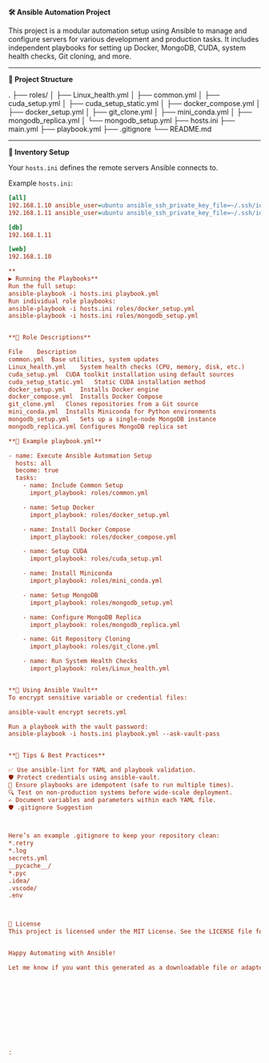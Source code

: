 **🛠️ Ansible Automation Project**

This project is a modular automation setup using Ansible to manage and configure servers for various development and production tasks. It includes independent playbooks for setting up Docker, MongoDB, CUDA, system health checks, Git cloning, and more.

---

**📁 Project Structure**

.
├── roles/
│ ├── Linux_health.yml
│ ├── common.yml
│ ├── cuda_setup.yml
│ ├── cuda_setup_static.yml
│ ├── docker_compose.yml
│ ├── docker_setup.yml
│ ├── git_clone.yml
│ ├── mini_conda.yml
│ ├── mongodb_replica.yml
│ └── mongodb_setup.yml
├── hosts.ini
├── main.yml
├── playbook.yml
├── .gitignore
└── README.md

---

**🧾 Inventory Setup**

Your `hosts.ini` defines the remote servers Ansible connects to.

Example `hosts.ini`:

```ini
[all]
192.168.1.10 ansible_user=ubuntu ansible_ssh_private_key_file=~/.ssh/id_rsa
192.168.1.11 ansible_user=ubuntu ansible_ssh_private_key_file=~/.ssh/id_rsa

[db]
192.168.1.11

[web]
192.168.1.10

**
▶️ Running the Playbooks**
Run the full setup:
ansible-playbook -i hosts.ini playbook.yml
Run individual role playbooks:
ansible-playbook -i hosts.ini roles/docker_setup.yml
ansible-playbook -i hosts.ini roles/mongodb_setup.yml


**🧩 Role Descriptions**

File	Description
common.yml	Base utilities, system updates
Linux_health.yml	System health checks (CPU, memory, disk, etc.)
cuda_setup.yml	CUDA toolkit installation using default sources
cuda_setup_static.yml	Static CUDA installation method
docker_setup.yml	Installs Docker engine
docker_compose.yml	Installs Docker Compose
git_clone.yml	Clones repositories from a Git source
mini_conda.yml	Installs Miniconda for Python environments
mongodb_setup.yml	Sets up a single-node MongoDB instance
mongodb_replica.yml	Configures MongoDB replica set

**📜 Example playbook.yml**

- name: Execute Ansible Automation Setup
  hosts: all
  become: true
  tasks:
    - name: Include Common Setup
      import_playbook: roles/common.yml

    - name: Setup Docker
      import_playbook: roles/docker_setup.yml

    - name: Install Docker Compose
      import_playbook: roles/docker_compose.yml

    - name: Setup CUDA
      import_playbook: roles/cuda_setup.yml

    - name: Install Miniconda
      import_playbook: roles/mini_conda.yml

    - name: Setup MongoDB
      import_playbook: roles/mongodb_setup.yml

    - name: Configure MongoDB Replica
      import_playbook: roles/mongodb_replica.yml

    - name: Git Repository Cloning
      import_playbook: roles/git_clone.yml

    - name: Run System Health Checks
      import_playbook: roles/Linux_health.yml


**🔐 Using Ansible Vault**
To encrypt sensitive variable or credential files:

ansible-vault encrypt secrets.yml

Run a playbook with the vault password:
ansible-playbook -i hosts.ini playbook.yml --ask-vault-pass


**🧪 Tips & Best Practices**

✅ Use ansible-lint for YAML and playbook validation.
🛡️ Protect credentials using ansible-vault.
🔁 Ensure playbooks are idempotent (safe to run multiple times).
🔍 Test on non-production systems before wide-scale deployment.
✍️ Document variables and parameters within each YAML file.
🛡️ .gitignore Suggestion



Here’s an example .gitignore to keep your repository clean:
*.retry
*.log
secrets.yml
__pycache__/
*.pyc
.idea/
.vscode/
.env



📄 License
This project is licensed under the MIT License. See the LICENSE file for details.


Happy Automating with Ansible!

Let me know if you want this generated as a downloadable file or adapted to Markdown with HTML formatting for a website.











:






